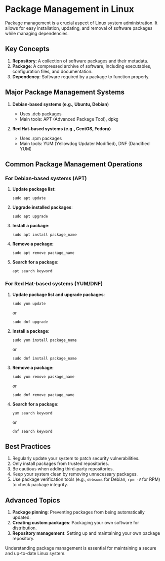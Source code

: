 # Package Management in Linux

Package management is a crucial aspect of Linux system administration. It allows for easy installation, updating, and removal of software packages while managing dependencies.

## Key Concepts

1. **Repository**: A collection of software packages and their metadata.
2. **Package**: A compressed archive of software, including executables, configuration files, and documentation.
3. **Dependency**: Software required by a package to function properly.

## Major Package Management Systems

1. **Debian-based systems (e.g., Ubuntu, Debian)**
   - Uses .deb packages
   - Main tools: APT (Advanced Package Tool), dpkg

2. **Red Hat-based systems (e.g., CentOS, Fedora)**
   - Uses .rpm packages
   - Main tools: YUM (Yellowdog Updater Modified), DNF (Dandified YUM)

## Common Package Management Operations

### For Debian-based systems (APT)

1. **Update package list**:
   ```
   sudo apt update
   ```

2. **Upgrade installed packages**:
   ```
   sudo apt upgrade
   ```

3. **Install a package**:
   ```
   sudo apt install package_name
   ```

4. **Remove a package**:
   ```
   sudo apt remove package_name
   ```

5. **Search for a package**:
   ```
   apt search keyword
   ```

### For Red Hat-based systems (YUM/DNF)

1. **Update package list and upgrade packages**:
   ```
   sudo yum update
   ```
   or
   ```
   sudo dnf upgrade
   ```

2. **Install a package**:
   ```
   sudo yum install package_name
   ```
   or
   ```
   sudo dnf install package_name
   ```

3. **Remove a package**:
   ```
   sudo yum remove package_name
   ```
   or
   ```
   sudo dnf remove package_name
   ```

4. **Search for a package**:
   ```
   yum search keyword
   ```
   or
   ```
   dnf search keyword
   ```

## Best Practices

1. Regularly update your system to patch security vulnerabilities.
2. Only install packages from trusted repositories.
3. Be cautious when adding third-party repositories.
4. Keep your system clean by removing unnecessary packages.
5. Use package verification tools (e.g., `debsums` for Debian, `rpm -V` for RPM) to check package integrity.

## Advanced Topics

1. **Package pinning**: Preventing packages from being automatically updated.
2. **Creating custom packages**: Packaging your own software for distribution.
3. **Repository management**: Setting up and maintaining your own package repository.

Understanding package management is essential for maintaining a secure and up-to-date Linux system.
